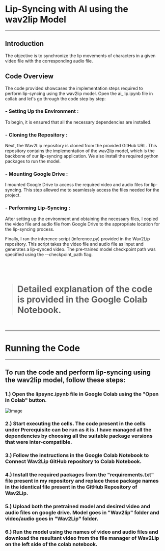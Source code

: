 # Lip-Syncing with AI using the wav2lip Model
--------------------------------

## Introduction

The objective is to synchronize the lip movements of characters in a given video file with the corresponding audio file.


## Code Overview

The code provided showcases the implementation steps required to perform lip-syncing using the wav2lip model. Open the ai_lip.ipynb file in collab and let's go through the code step by step:

### - Setting Up the Environment :

To begin, it is ensured that all the necessary dependencies are installed.

### - Cloning the Repository :

Next, the Wav2Lip repository is cloned from the provided GitHub URL. This repository contains the implementation of the wav2lip model, which is the backbone of our lip-syncing application. We also install the required python packages to run the model.

### - Mounting Google Drive :

I mounted Google Drive to access the required video and audio files for lip-syncing. This step allowed me to seamlessly access the files needed for the project.

### - Performing Lip-Syncing :

After setting up the environment and obtaining the necessary files, I copied the video file and audio file from Google Drive to the appropriate location for the lip-syncing process.




Finally, I ran the inference script (inference.py) provided in the Wav2Lip repository. This script takes the video file and audio file as input and generates a lip-synced video. The pre-trained model checkpoint path was specified using the --checkpoint_path flag.

<br>
<br>

> # Detailed explanation of the code is provided in the Google Colab Notebook.

<br>

--------------------

# Running the Code
--------------------------------

## To run the code and perform lip-syncing using the wav2lip model, follow these steps:

### 1.) Open the lipsync.ipynb file in Google Colab using the "Open in Colab" button.


![image](https://github.com/Yash-K1/AI-Lipsync/assets/114215353/0bd2d688-23c4-4351-b527-333a514b8466)


### 2.) Start executing the cells. The code present in the cells under Prerequisite can be run as it is. I have managed all the dependencies by choosing all the suitable package versions that were inter-compatible.



### 3.) Follow the instructions in the Google Colab Notebook to Connect Wav2Lip GitHub repository to Colab Notebook. 



### 4.) Install the required packages from the "requirements.txt" file present in my repository and replace these package names in the identical file present in the GitHub Repository of Wav2Lip.



### 5.) Upload both the pretrained model and desired video and audio files on google drive. Model goes in "Wav2lip" folder and video/audio goes in "Wav2Lip" folder.


### 6.) Run the model using the names of video and audio files and download the resultant video from the file manager of Wav2Lip on the left side of the colab notebook.








